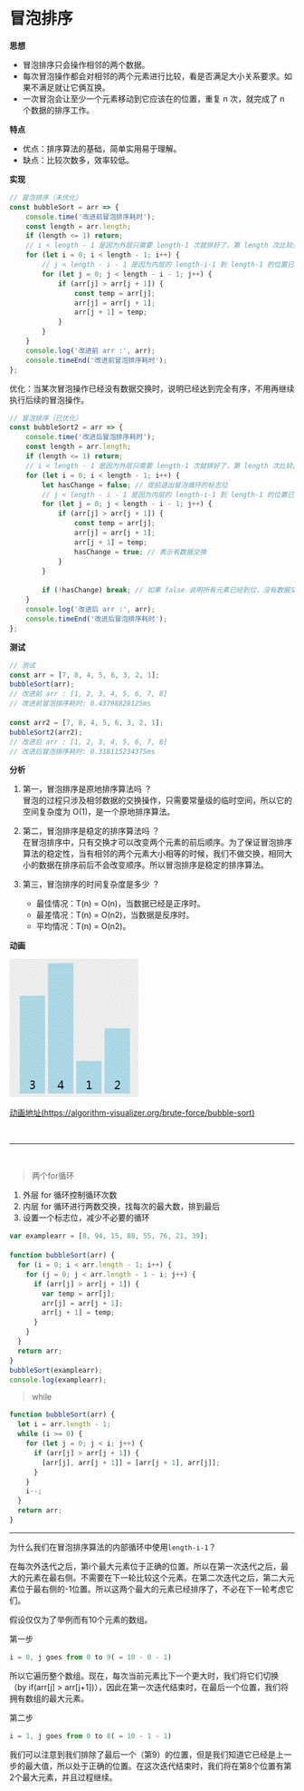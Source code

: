 冒泡排序
====

**思想**
- 冒泡排序只会操作相邻的两个数据。
- 每次冒泡操作都会对相邻的两个元素进行比较，看是否满足大小关系要求。如果不满足就让它俩互换。
- 一次冒泡会让至少一个元素移动到它应该在的位置，重复 n 次，就完成了 n 个数据的排序工作。


**特点**
- 优点：排序算法的基础，简单实用易于理解。
- 缺点：比较次数多，效率较低。

**实现**
```js
// 冒泡排序（未优化）
const bubbleSort = arr => {
	console.time('改进前冒泡排序耗时');
	const length = arr.length;
	if (length <= 1) return;
	// i < length - 1 是因为外层只需要 length-1 次就排好了，第 length 次比较是多余的。
	for (let i = 0; i < length - 1; i++) {
		// j < length - i - 1 是因为内层的 length-i-1 到 length-1 的位置已经排好了，不需要再比较一次。
		for (let j = 0; j < length - i - 1; j++) {
			if (arr[j] > arr[j + 1]) {
				const temp = arr[j];
				arr[j] = arr[j + 1];
				arr[j + 1] = temp;
			}
		}
	}
	console.log('改进前 arr :', arr);
	console.timeEnd('改进前冒泡排序耗时');
};
```

优化：当某次冒泡操作已经没有数据交换时，说明已经达到完全有序，不用再继续执行后续的冒泡操作。

```js
// 冒泡排序（已优化）
const bubbleSort2 = arr => {
	console.time('改进后冒泡排序耗时');
	const length = arr.length;
	if (length <= 1) return;
	// i < length - 1 是因为外层只需要 length-1 次就排好了，第 length 次比较是多余的。
	for (let i = 0; i < length - 1; i++) {
		let hasChange = false; // 提前退出冒泡循环的标志位
		// j < length - i - 1 是因为内层的 length-i-1 到 length-1 的位置已经排好了，不需要再比较一次。
		for (let j = 0; j < length - i - 1; j++) {
			if (arr[j] > arr[j + 1]) {
				const temp = arr[j];
				arr[j] = arr[j + 1];
				arr[j + 1] = temp;
				hasChange = true; // 表示有数据交换
			}
		}

		if (!hasChange) break; // 如果 false 说明所有元素已经到位，没有数据交换，提前退出
	}
	console.log('改进后 arr :', arr);
	console.timeEnd('改进后冒泡排序耗时');
};
```

**测试**
```js
// 测试
const arr = [7, 8, 4, 5, 6, 3, 2, 1];
bubbleSort(arr);
// 改进前 arr : [1, 2, 3, 4, 5, 6, 7, 8]
// 改进前冒泡排序耗时: 0.43798828125ms

const arr2 = [7, 8, 4, 5, 6, 3, 2, 1];
bubbleSort2(arr2);
// 改进后 arr : [1, 2, 3, 4, 5, 6, 7, 8]
// 改进后冒泡排序耗时: 0.318115234375ms
```

**分析**
1. 第一，冒泡排序是原地排序算法吗 ？  
    冒泡的过程只涉及相邻数据的交换操作，只需要常量级的临时空间，所以它的空间复杂度为 O(1)，是一个原地排序算法。

2. 第二，冒泡排序是稳定的排序算法吗 ？   
  在冒泡排序中，只有交换才可以改变两个元素的前后顺序。为了保证冒泡排序算法的稳定性，当有相邻的两个元素大小相等的时候，我们不做交换，相同大小的数据在排序前后不会改变顺序。所以冒泡排序是稳定的排序算法。

3. 第三，冒泡排序的时间复杂度是多少 ？  
   - 最佳情况：T(n) = O(n)，当数据已经是正序时。
   - 最差情况：T(n) = O(n2)，当数据是反序时。
   - 平均情况：T(n) = O(n2)。


**动画**

![maopao.gif](../resource/assets/算法/maopao.gif)

[动画地址(https://algorithm-visualizer.org/brute-force/bubble-sort)](https://algorithm-visualizer.org/brute-force/bubble-sort)

<br />

-----

<br />

> 两个for循环

1. 外层 for 循环控制循环次数 
2. 内层 for 循环进行两数交换，找每次的最大数，排到最后 
3. 设置一个标志位，减少不必要的循环

```js
var examplearr = [8, 94, 15, 88, 55, 76, 21, 39];

function bubbleSort(arr) {
  for (i = 0; i < arr.length - 1; i++) {
    for (j = 0; j < arr.length - 1 - i; j++) {
      if (arr[j] > arr[j + 1]) {
        var temp = arr[j];
        arr[j] = arr[j + 1];
        arr[j + 1] = temp;
      }
    }
  }
  return arr;
}
bubbleSort(examplearr);
console.log(examplearr);
```

> while

```js
function bubbleSort(arr) {
  let i = arr.length - 1;
  while (i >= 0) {
    for (let j = 0; j < i; j++) {
      if (arr[j] > arr[j + 1]) {
        [arr[j], arr[j + 1]] = [arr[j + 1], arr[j]];
      }
    }
    i--;
  }
  return arr;
}
```

---

为什么我们在冒泡排序算法的内部循环中使用`length-i-1`？

在每次外迭代之后，第i个最大元素位于正确的位置。所以在第一次迭代之后，最大的元素在最右侧。不需要在下一轮比较这个元素。在第二次迭代之后，第二大元素位于最右侧的-1位置。所以这两个最大的元素已经排序了，不必在下一轮考虑它们。

假设仅仅为了举例而有10个元素的数组。

第一步
```js
i = 0, j goes from 0 to 9( = 10 - 0 - 1)
```

所以它遍历整个数组。现在，每次当前元素比下一个更大时，我们将它们切换（by if(arr[j] > arr[j+1])），因此在第一次迭代结束时，在最后一个位置，我们将拥有数组的最大元素。

第二步
```js
i = 1, j goes from 0 to 8( = 10 - 1 - 1)
```

我们可以注意到我们排除了最后一个（第9）的位置，但是我们知道它已经是上一步的最大值，所以处于正确的位置。在这次迭代结束时，我们将在第8个位置有第2个最大元素，并且过程继续。